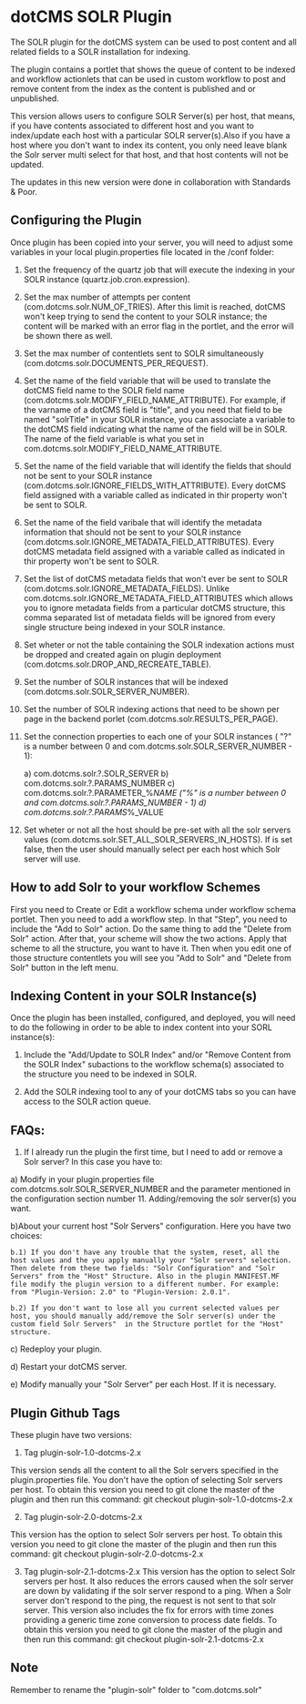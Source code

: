 dotCMS SOLR Plugin
====

The SOLR plugin for the dotCMS system can be used to post content and all related fields to a SOLR installation for indexing.  

The plugin contains a portlet that shows the queue of content to be indexed and workflow actionlets that can be used in custom workflow to post and remove content from the index as the content is published and or unpublished.

This version allows users to configure SOLR Server(s) per host, that means, if you have contents associated to different host and you want to index/update each host with a particular SOLR server(s).Also if you have a host where you don't want to index its content, you only need leave blank the Solr server multi select for that host, and that host contents will not be updated. 

The updates in this new version were done in collaboration with Standards & Poor.


Configuring the Plugin
----------------------

Once plugin has been copied into your server, you will need to adjust some variables in your local plugin.properties file located in the /conf folder:

1) Set the frequency of the quartz job that will execute the indexing in your SOLR instance (quartz.job.cron.expression).

2) Set the max number of attempts per content (com.dotcms.solr.NUM_OF_TRIES). After this limit is reached, dotCMS won't keep trying to send the content to your SOLR instance; the content will be marked with an error flag in the portlet, and the error will be shown there as well.

3) Set the max number of contentlets sent to SOLR simultaneously (com.dotcms.solr.DOCUMENTS_PER_REQUEST).

4) Set the name of the field variable that will be used to translate the dotCMS field name to the SOLR field name (com.dotcms.solr.MODIFY_FIELD_NAME_ATTRIBUTE). For example, if the varname of a dotCMS field is "title", and you need that field to be named "solrTitle" in your SOLR instance, you can associate a variable to the dotCMS field indicating what the name of the field will be in SOLR. The name of the field variable is what you set in com.dotcms.solr.MODIFY_FIELD_NAME_ATTRIBUTE.

5) Set the name of the field variable that will identify the fields that should not be sent to your SOLR instance (com.dotcms.solr.IGNORE_FIELDS_WITH_ATTRIBUTE). Every dotCMS field assigned with a variable called as indicated in thir property won't be sent to SOLR.

6) Set the name of the field varibale that will identify the metadata information that should not be sent to your SOLR instance (com.dotcms.solr.IGNORE_METADATA_FIELD_ATTRIBUTES). Every dotCMS metadata field assigned with a variable called as indicated in thir property won't be sent to SOLR.

7) Set the list of dotCMS metadata fields that won't ever be sent to SOLR (com.dotcms.solr.IGNORE_METADATA_FIELDS). Unlike com.dotcms.solr.IGNORE_METADATA_FIELD_ATTRIBUTES which allows you to ignore metadata fields from a particular dotCMS structure, this comma separated list of metadata fields will be ignored from every single structure being indexed in your SOLR instance.

8) Set wheter or not the table containing the SOLR indexation actions must be dropped and created again on plugin deployment (com.dotcms.solr.DROP_AND_RECREATE_TABLE).

9) Set the number of SOLR instances that will be indexed (com.dotcms.solr.SOLR_SERVER_NUMBER).

10) Set the number of SOLR indexing actions that need to be shown per page in the backend porlet (com.dotcms.solr.RESULTS_PER_PAGE).

11) Set the connection properties to each one of your SOLR instances ( "?" is a number between 0 and com.dotcms.solr.SOLR_SERVER_NUMBER - 1):

	a) com.dotcms.solr.?.SOLR_SERVER
	b) com.dotcms.solr.?.PARAMS_NUMBER
	c) com.dotcms.solr.?.PARAMETER_%_NAME ("%" is a number between 0 and com.dotcms.solr.?.PARAMS_NUMBER - 1)
	d) com.dotcms.solr.?.PARAMS_%_VALUE

12) Set wheter or not all the host should be pre-set with all the solr servers values (com.dotcms.solr.SET_ALL_SOLR_SERVERS_IN_HOSTS). If is set false, then the user should manually select per each host which Solr server will use.


How to add Solr to your workflow Schemes
-----------------------------------------

First you need to Create or Edit a workflow schema under workflow schema portlet. Then you need to add a workflow step. In that "Step",  you need to include the "Add to Solr" action.
Do the same thing to add the "Delete from Solr" action.
After that, your scheme will show the two actions.
Apply that scheme to all the structure, you want to have it. Then when you edit one of those structure contentlets you will see you "Add to Solr" and "Delete from Solr" button in the left menu.


Indexing Content in your SOLR Instance(s)
-----------------------------------------

Once the plugin has been installed, configured, and deployed, you will need to do the following in order to be able to index content into your SORL instance(s):

1) Include the "Add/Update to SOLR Index" and/or "Remove Content from the SOLR Index" subactions to the workflow schema(s) associated to the structure you need to be indexed in SOLR.

2) Add the SOLR indexing tool to any of your dotCMS tabs so you can have access to the SOLR action queue.

FAQs:
-----

1.	If I already run the plugin the first time, but I need to add or remove a Solr server?
In this case you have to:

a) Modify in your plugin.properties file com.dotcms.solr.SOLR_SERVER_NUMBER  and the parameter mentioned in the configuration section number 11. Adding/removing the solr server(s) you want.

b)About your current host "Solr Servers" configuration. Here you have two choices:

	b.1) If you don't have any trouble that the system, reset, all the host values and the you apply manually your "Solr servers" selection. Then delete from these two fields: "Solr Configuration" and "Solr Servers" from the "Host" Structure. Also in the plugin MANIFEST.MF file modify the plugin version to a different number. For example: from "Plugin-Version: 2.0" to "Plugin-Version: 2.0.1".

	b.2) If you don't want to lose all you current selected values per host, you should manually add/remove the Solr server(s) under the custom field Solr Servers"  in the Structure portlet for the "Host" structure. 

c) Redeploy your plugin.

d) Restart your dotCMS server.

e) Modify manually your "Solr Server" per each Host. If it is necessary. 


Plugin Github Tags
------------------
These plugin have two versions:

1)  Tag plugin-solr-1.0-dotcms-2.x

This version sends all the content to all the Solr servers specified in the plugin.properties file. You don't have the option of selecting Solr servers per host.
To obtain this version you need to git clone the master of the plugin and then run this command:
git checkout plugin-solr-1.0-dotcms-2.x

2)  Tag plugin-solr-2.0-dotcms-2.x

This version has the option to select Solr servers per host.
To obtain this version you need to git clone the master of the plugin and then run this command:
git checkout plugin-solr-2.0-dotcms-2.x

3)  Tag plugin-solr-2.1-dotcms-2.x
This version has the option to select Solr servers per host. It also reduces the errors caused when the solr server are down by validating if the solr server respond to a ping. When a Solr server don't respond to the ping, the request is not sent to that solr server.  This version also includes the fix for errors with time zones providing a generic time zone conversion to process date fields.
To obtain this version you need to git clone the master of the plugin and then run this command:
git checkout plugin-solr-2.1-dotcms-2.x


Note
----
Remember to rename the "plugin-solr" folder to "com.dotcms.solr"
